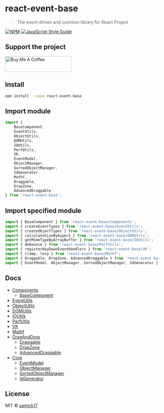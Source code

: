 # react-event-base

> The event-driven and common library for React Project

[![NPM](https://img.shields.io/npm/v/reacted.svg)](https://www.npmjs.com/package/reacted) [![JavaScript Style Guide](https://img.shields.io/badge/code_style-standard-brightgreen.svg)](https://standardjs.com)

## Support the project

<a href="https://www.buymeacoffee.com/samick" target="_blank"><img src="https://cdn.buymeacoffee.com/buttons/lato-blue.png" alt="Buy Me A Coffee" style="height: 51px !important;width: 217px !important;" ></a>

## Install

```bash
npm install --save react-event-base
```

## Import module

```js
import {
	BaseComponent,
	EventUtils,
	ObjectUtils,
	DOMUtils,
	IOUtils,
	PerfUtils,
	VK,
	EventModel,
	ObjectManager,
	SortedObjectManager,
	IdGenerator,
	Mathf,
	Draggable,
	DropZone,
	AdvancedDraggable
} from 'react-event-base';
```

## Import specified module

```js
import { BaseComponent } from 'react-event-base/Components';
import { createEventTypes } from 'react-event-base/EventUtils';
import { createObjectTypes } from 'react-event-base/ObjectUtils';
import { calculateSizeByAspect } from 'react-event-base/DOMUtils';
import { getMimeTypeByArrayBuffer } from 'react-event-base/IOUtils';
import { debounce } from 'react-event-base/PerfUtils';
import { registerKeyDownEventHandlers } from 'react-event-base/VK';
import { clamp, lerp } from 'react-event-base/Mathf';
import { Draggable, DropZone, AdvancedDraggable } from 'react-event-base/DragAndDrop';
import { EventModel, ObjectManager, SortedObjectManager, IdGenerator } from 'react-event-base/Core';
```

## Docs

 - [Components](./docs/Components.md)
   - [BaseComponent](./docs/Components/BaseComponent.md)
 - [EventUtils](./docs/EventUtils.md)
 - [ObjectUtils](./docs/ObjectUtils.md)
 - [DOMUtils](./docs/DOMUtils.md)
 - [IOUtils](./docs/IOUtils.md)
 - [PerfUtils](./docs/PerfUtils.md)
 - [VK](./docs/VK.md)
 - [Mathf](./docs/Mathf.md)
 - [DragAndDrop](./docs/DragAndDrop.md)
   - [Draggable](./docs/DragAndDrop/Draggable.md)
   - [DropZone](./docs/DragAndDrop/DropZone.md)
   - [AdvancedDraggable](./docs/DragAndDrop/AdvancedDraggable.md)
 - [Core](./docs/Core.md)
 	- [EventModel](./docs/Core/EventModel.md)
 	- [ObjectManager](./docs/Core/ObjectManager.md)
 	- [SortedObjectManager](./docs/Core/SortedObjectManager.md)
 	- [IdGenerator](./docs/Core/IdGenerator.md)

## License

MIT © [samick17](https://github.com/samick17)
